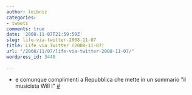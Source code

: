 ```yaml
---
author: leibniz
categories:
- tweets
comments: true
date: '2008-11-07T21:59:59Z'
slug: life-via-twitter-2008-11-07
title: Life via Twitter (2008-11-07)
url: "/2008/11/07/life-via-twitter-2008-11-07/"
wordpress_id: 3440

---
```

* e comunque complimenti a Repubblica che mette in un sommario "il musicista Will I" [#](http://twitter.com/leibniz/statuses/994665953)


